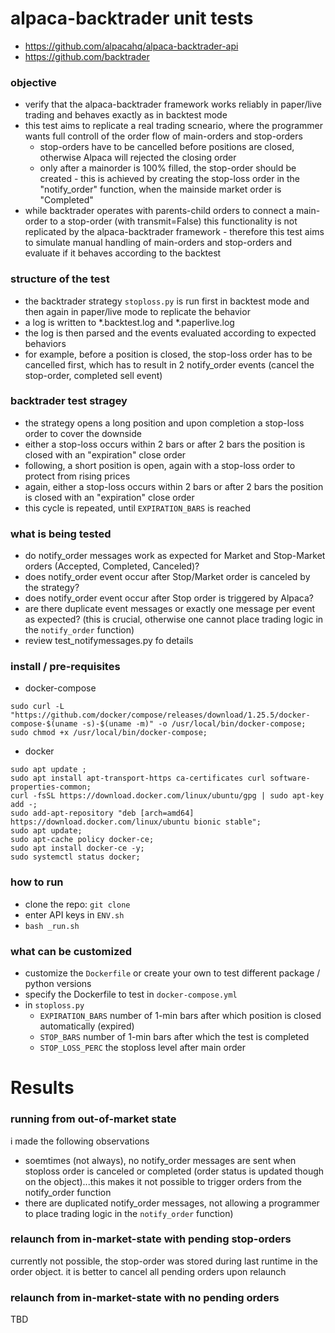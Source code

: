 # alpaca-backtrader unit tests

* https://github.com/alpacahq/alpaca-backtrader-api
* https://github.com/backtrader

### objective

* verify that the alpaca-backtrader framework works reliably in paper/live trading and behaves exactly as in backtest mode
* this test aims to replicate a real trading scneario, where the programmer wants full controll of the order flow of main-orders and stop-orders
    * stop-orders have to be cancelled before positions are closed, otherwise Alpaca will rejected the closing order
    * only after a mainorder is 100% filled, the stop-order should be created  - this is achieved by creating the stop-loss order in the "notify_order" function, when the mainside market order is "Completed"
* while backtrader operates with parents-child orders to connect a main-order to a stop-order  (with transmit=False) this functionality is not replicated by the alpaca-backtrader framework - therefore this test aims to simulate manual handling of main-orders and stop-orders and evaluate if it behaves according to the backtest

### structure of the test

* the backtrader strategy ```stoploss.py``` is run first in backtest mode and then again in paper/live mode to replicate the behavior
* a log is written to *.backtest.log and *.paperlive.log
* the log is then parsed and the events evaluated according to expected behaviors
* for example, before a position is closed, the stop-loss order has to be cancelled first, which has to result in 2 notify_order events (cancel the stop-order, completed sell event)

### backtrader test stragey

* the strategy opens a long position and upon completion a stop-loss order to cover the downside
* either a stop-loss occurs within 2 bars or after 2 bars the position is closed with an "expiration" close order
* following, a short position is open, again with a stop-loss order to protect from rising prices
* again, either a stop-loss occurs within 2 bars or after 2 bars the position is closed with an "expiration" close order
* this cycle is repeated, until ```EXPIRATION_BARS``` is reached

### what is being tested

* do notify_order messages work as expected for Market and Stop-Market orders (Accepted, Completed, Canceled)?
* does notify_order event occur after Stop/Market order is canceled by the strategy?
* does notify_order event occur after Stop order is triggered by Alpaca?
* are there duplicate event messages or exactly one message per event as expected? (this is crucial, otherwise one cannot place trading logic in the ```notify_order``` function)
* review test_notifymessages.py fo details

### install / pre-requisites

* docker-compose
```
sudo curl -L "https://github.com/docker/compose/releases/download/1.25.5/docker-compose-$(uname -s)-$(uname -m)" -o /usr/local/bin/docker-compose;
sudo chmod +x /usr/local/bin/docker-compose;
```

* docker
```
sudo apt update ; 
sudo apt install apt-transport-https ca-certificates curl software-properties-common;
curl -fsSL https://download.docker.com/linux/ubuntu/gpg | sudo apt-key add -;
sudo add-apt-repository "deb [arch=amd64] https://download.docker.com/linux/ubuntu bionic stable";
sudo apt update;
sudo apt-cache policy docker-ce;
sudo apt install docker-ce -y;
sudo systemctl status docker;
```

### how to run

* clone the repo: ```git clone ```
* enter API keys in ```ENV.sh```
* ```bash _run.sh```

### what can be customized

* customize the ```Dockerfile``` or create your own to test different package / python versions
* specify the Dockerfile to test in ```docker-compose.yml```
* in ```stoploss.py```
   * ```EXPIRATION_BARS``` number of 1-min bars after which position is closed automatically (expired)
   * ```STOP_BARS```       number of 1-min bars after which the test is completed
   * ```STOP_LOSS_PERC```  the stoploss level after main order

# Results

### running from out-of-market state
i made the following observations
* soemtimes (not always), no notify_order messages are sent when stoploss order is canceled or completed (order status is updated though on the object)...this makes it not possible to trigger orders from the notify_order function
* there are duplicated notify_order messages, not allowing a programmer to place trading logic in the ```notify_order``` function)

### relaunch from in-market-state with pending stop-orders
currently not possible, the stop-order was stored during last runtime in the order object. it is better to cancel all pending orders upon relaunch

### relaunch from in-market-state with no pending orders
TBD